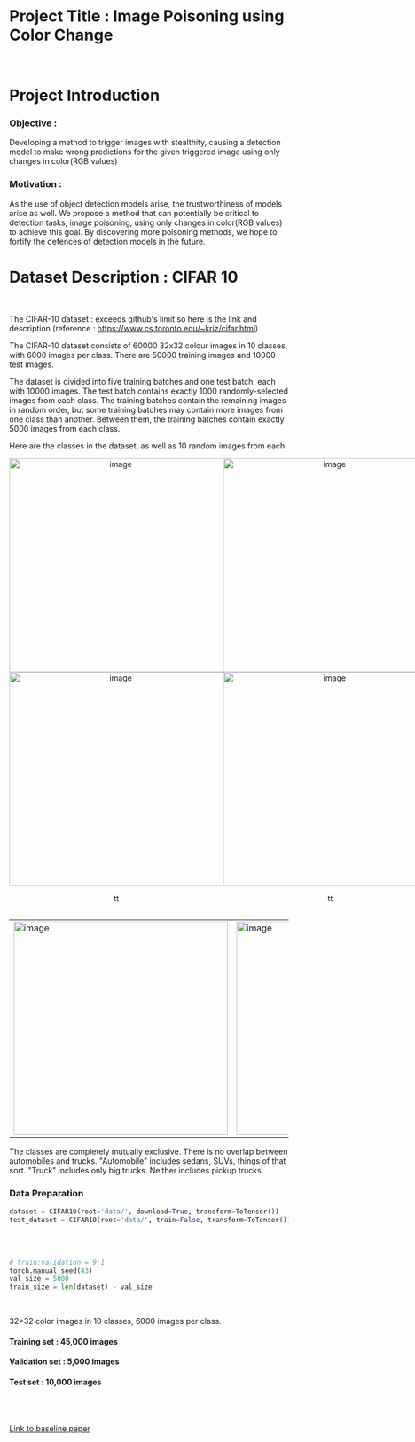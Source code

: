 # Project Title : Image Poisoning using Color Change 
 <br>
 
# Project Introduction

### Objective : 
Developing a method to trigger images with stealthity, causing a detection model to make wrong predictions for the given triggered image using only changes in color(RGB values)
 <br>
 
### Motivation : 
As the use of object detection models arise, the trustworthiness of models arise as well. We propose a method that can potentially be critical to detection tasks, image poisoning, using only changes in color(RGB values) to achieve this goal. By discovering more poisoning methods, we hope to fortify the defences of detection models in the future.
 <br>
 
# Dataset Description : CIFAR 10 
<br>

The CIFAR-10 dataset : exceeds github's limit so here is the link and description (reference : https://www.cs.toronto.edu/~kriz/cifar.html)

The CIFAR-10 dataset consists of 60000 32x32 colour images in 10 classes, with 6000 images per class. There are 50000 training images and 10000 test images.

The dataset is divided into five training batches and one test batch, each with 10000 images. The test batch contains exactly 1000 randomly-selected images from each class. The training batches contain the remaining images in random order, but some training batches may contain more images from one class than another. Between them, the training batches contain exactly 5000 images from each class.

Here are the classes in the dataset, as well as 10 random images from each:

<div align="center">
  <div style="display: flex;">
  <img width="386" alt="image" src="https://github.com/jshim0978/LLM_Evaluation/assets/43781129/9bdd3272-2178-4bef-a612-4645e40cc5bb"> 
  <img width="386" alt="image" src="https://github.com/jshim0978/LLM_Evaluation/assets/43781129/9bdd3272-2178-4bef-a612-4645e40cc5bb"> 
  </div>
</div>
<div  style="display: flex;" align="center" justify="space-even" width: 100%>
 <div>
  <img width="386" alt="image" src="https://github.com/jshim0978/LLM_Evaluation/assets/43781129/9bdd3272-2178-4bef-a612-4645e40cc5bb"> 
 
   <p>tt</p>
 </div>
  <div>
  <img width="386" alt="image" src="https://github.com/jshim0978/LLM_Evaluation/assets/43781129/9bdd3272-2178-4bef-a612-4645e40cc5bb"> 
   
   <p>tt</p>
 </div>
</div>

<table>
  <tr>
    <td valign="top">
  <img width="386" alt="image" src="https://github.com/jshim0978/LLM_Evaluation/assets/43781129/9bdd3272-2178-4bef-a612-4645e40cc5bb"> </td>
    <td valign="top">
  <img width="386" alt="image" src="https://github.com/jshim0978/LLM_Evaluation/assets/43781129/9bdd3272-2178-4bef-a612-4645e40cc5bb"> </td>
  </tr>
</table>

The classes are completely mutually exclusive. There is no overlap between automobiles and trucks. "Automobile" includes sedans, SUVs, things of that sort. "Truck" includes only big trucks. Neither includes pickup trucks.


### Data Preparation
 
```python
dataset = CIFAR10(root='data/', download=True, transform=ToTensor())
test_dataset = CIFAR10(root='data/', train=False, transform=ToTensor())
```
 <br>
 <br>
 
```python
# train:validation = 9:1
torch.manual_seed(43)
val_size = 5000
train_size = len(dataset) - val_size
```
 <br>

 32*32 color images in 10 classes, 6000 images per class.
 
#### Training set : 45,000 images
#### Validation set : 5,000 images
#### Test set : 10,000 images
 <br>
 <br>
 
[Link to baseline paper](https://openaccess.thecvf.com/content/CVPR2023/papers/Jiang_Color_Backdoor_A_Robust_Poisoning_Attack_in_Color_Space_CVPR_2023_paper.pdf)

